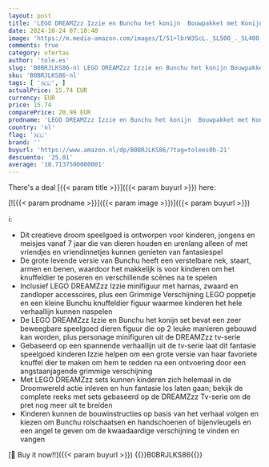 ```yaml
---
layout: post
title: 'LEGO DREAMZzz Izzie en Bunchu het konijn  Bouwpakket met Konijn Figuur  Set met 2 Bouwopties voor Fantasierijk Spel Gebaseerd op de Tv-Serie  Dieren Speelgoed voor Kinderen vanaf 7 Jaar 71453'
date: 2024-10-24 07:10:40
image: 'https://m.media-amazon.com/images/I/51+lbrW3ScL._SL500_._SL400_.jpg'
comments: true
category: ofertas
author: 'tole.es'
slug: 'B0BRJLKS86-nl LEGO DREAMZzz Izzie en Bunchu het konijn Bouwpakket met...'
sku: 'B0BRJLKS86-nl'
tags: [ '🇳🇱', ]
actualPrice: 15.74 EUR
currency: EUR
price: 15.74
comparePrice: 20.99 EUR
prodname: 'LEGO DREAMZzz Izzie en Bunchu het konijn  Bouwpakket met Konijn Figuur  Set met 2 Bouwopties voor Fantasierijk Spel Gebaseerd op de Tv-Serie  Dieren Speelgoed voor Kinderen vanaf 7 Jaar 71453'
country: 'nl'
flag: '🇳🇱'
brand: ''
buyurl: 'https://www.amazon.nl/dp/B0BRJLKS86/?tag=tolees0b-21'
descuento: '25.01'
average: '18.7137500000001'
---
```


There's a deal [{{< param title >}}]({{< param buyurl >}})  here:

[![{{< param prodname >}}]({{< param image >}})]({{< param buyurl >}})

ℹ️:

- Dit creatieve droom speelgoed is ontworpen voor kinderen, jongens en meisjes vanaf 7 jaar die van dieren houden en urenlang alleen of met vriendjes en vriendinnetjes kunnen genieten van fantasiespel
- De grote levende versie van Bunchu heeft een verstelbare nek, staart, armen en benen, waardoor het makkelijk is voor kinderen om het knuffeldier te poseren en verschillende scènes na te spelen
- Inclusief LEGO DREAMZzz Izzie minifiguur met harnas, zwaard en zandloper accessoires, plus een Grimmige Verschijning LEGO poppetje en een kleine Bunchu knuffeldier figuur waarmee kinderen het hele verhaallijn kunnen naspelen
- De LEGO DREAMZzz Izzie en Bunchu het konijn set bevat een zeer beweegbare speelgoed dieren figuur die op 2 leuke manieren gebouwd kan worden, plus personage minifiguren uit de DREAMZzz tv-serie
- Gebaseerd op een spannende verhaallijn uit de tv-serie laat dit fantasie speelgoed kinderen Izzie helpen om een grote versie van haar favoriete knuffel dier te maken om hem te redden na een ontvoering door een angstaanjagende grimmige verschijning
- Met LEGO DREAMZzz sets kunnen kinderen zich helemaal in de Droomwereld actie inleven en hun fantasie los laten gaan; bekijk de complete reeks met sets gebaseerd op de DREAMZzz Tv-serie om de pret nog meer uit te breiden
- Kinderen kunnen de bouwinstructies op basis van het verhaal volgen en kiezen om Bunchu rolschaatsen en handschoenen of bijenvleugels en een angel te geven om de kwaadaardige verschijning te vinden en vangen

[🛒 Buy it now!!]({{< param buyurl >}})
{{<world>}}B0BRJLKS86{{</world>}}
